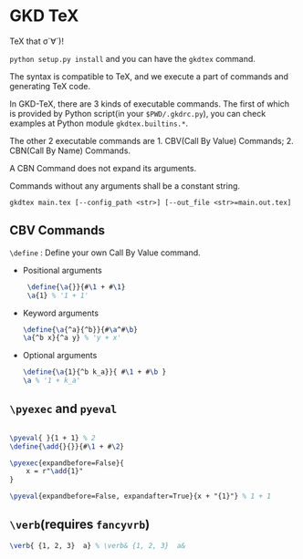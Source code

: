 # GKD TeX 

TeX that σ`∀´)!

`python setup.py install` and you can have the `gkdtex` command.

The syntax is compatible to TeX, and we execute a part of commands and generating TeX code.

In GKD-TeX, there are 3 kinds of executable commands.
The first of which is provided by Python script(in your `$PWD/.gkdrc.py`), you can check
examples at Python module `gkdtex.builtins.*`.

The other 2 executable commands are 1. CBV(Call By Value) Commands; 2. CBN(Call By Name) Commands.  

A CBN Command does not expand its arguments.

Commands without any arguments shall be a constant string.

```
gkdtex main.tex [--config_path <str>] [--out_file <str>=main.out.tex]
```

## CBV Commands

`\define` : Define your own Call By Value command. 

- Positional arguments

    ```tex
     \define{\a{}}{#\1 + #\1}
     \a{1} % '1 + 1'
    ```
 
- Keyword arguments

    ```tex
    \define{\a{^a}{^b}}{#\a^#\b}
    \a{^b x}{^a y} % 'y + x' 
    ```
  
- Optional arguments

    ```tex
    \define{\a{1}{^b k_a}}{ #\1 + #\b }
    \a % '1 + k_a'
    ```
## `\pyexec` and `pyeval`

```tex

\pyeval{ }{1 + 1} % 2
\define{\add{}{}}{#\1 + #\2}

\pyexec{expandbefore=False}{
    x = r"\add{1}"
}

\pyeval{expandbefore=False, expandafter=True}{x + "{1}"} % 1 + 1
```

## `\verb`(requires `fancyvrb`)

```tex
\verb{ {1, 2, 3}  a} % \verb& {1, 2, 3}  a&
```